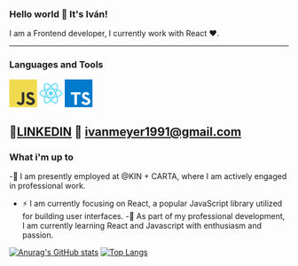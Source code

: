 ### Hello world 👋 It's Iván!

I am a Frontend developer, I currently work with React ♥.

---
### Languages and Tools
<img src="https://raw.githubusercontent.com/github/explore/80688e429a7d4ef2fca1e82350fe8e3517d3494d/topics/javascript/javascript.png" width="50" height="50"/><img src="https://raw.githubusercontent.com/github/explore/80688e429a7d4ef2fca1e82350fe8e3517d3494d/topics/react/react.png" width="50" height="50"/><img src="https://raw.githubusercontent.com/github/explore/80688e429a7d4ef2fca1e82350fe8e3517d3494d/topics/typescript/typescript.png" width="50" height="50"/>



:briefcase:[LINKEDIN](https://www.linkedin.com/in/ivanmeyerdev/)
:email: ivanmeyer1991@gmail.com
---
### What i'm up to
-🏢 I am presently employed at @KIN + CARTA, where I am actively engaged in professional work.
- ⚡ I am currently focusing on React, a popular JavaScript library utilized for building user interfaces.
-🌱 As part of my professional development, I am currently learning React and Javascript with enthusiasm and passion.


[![Anurag's GitHub stats](https://github-readme-stats.vercel.app/api?username=IvanMJs)](https://github.com/anuraghazra/github-readme-stats) [![Top Langs](https://github-readme-stats.vercel.app/api/top-langs/?username=IvanMJs&layout=compact)](https://github.com/anuraghazra/github-readme-stats)


